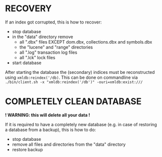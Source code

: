 # RECOVERY
If an index got corrupted, this is how to recover:

- stop database
- in the "data" directory remove
  - all ".dbx" files EXCEPT dom.dbx, collections.dbx and symbols.dbx
  - the "lucene" and "range" directories
  - all ".log" transaction log files
  - all ".lck" lock files
- start database

After starting the database the (secondary) indices must be reconstructed using 
`xmldb:reindex('/db)`. This can be done on commandline via `./bin/client.sh -x "xmldb:reindex('/db')" -ouri=xmldb:exist:///`

# COMPLETELY CLEAN DATABASE

**! WARNING: this will delete all your data !**

If it is required to have a completely new database (e.g. in case of restoring a database from a backup), this is how to do:

- stop database
- remove all files and directories from the "data" directory
- restore backup



